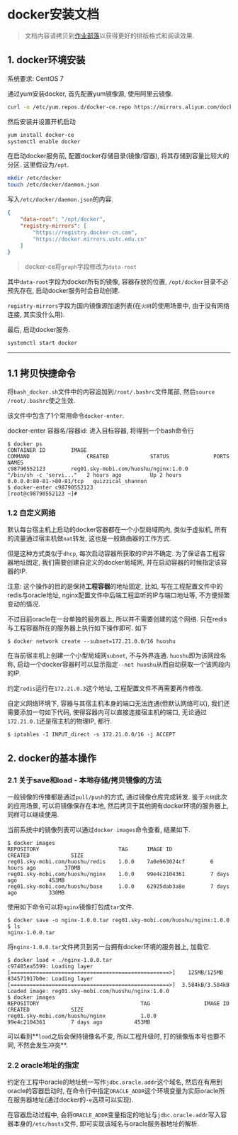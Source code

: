 # docker安装文档

> 文档内容请拷贝到[作业部落](https://www.zybuluo.com/mdeditor)以获得更好的排版格式和阅读效果.

## 1. docker环境安装

系统要求: CentOS 7

通过yum安装docker, 首先配置yum镜像源, 使用阿里云镜像.

```bash
curl -o /etc/yum.repos.d/docker-ce.repo https://mirrors.aliyun.com/docker-ce/linux/centos/docker-ce.repo
```

然后安装并设置开机启动

```bash
yum install docker-ce
systemctl enable docker
```

在启动docker服务前, 配置docker存储目录(镜像/容器), 将其存储到容量比较大的分区. 这里假设为`/opt`.

```bash
mkdir /etc/docker
touch /etc/docker/daemon.json
```

写入`/etc/docker/daemon.json`的内容.

```json
{
    "data-root": "/opt/docker",
    "registry-mirrors": [
        "https://registry.docker-cn.com", 
        "https://docker.mirrors.ustc.edu.cn"
    ]
}
```

> docker-ce将`graph`字段修改为`data-root`

其中`data-root`字段为docker所有的镜像, 容器存放的位置, `/opt/docker`目录不必预先存在, 启动docker服务时会自动创建.

`registry-mirrors`字段为国内镜像源加速列表(在`火树`的使用场景中, 由于没有网络连接, 其实没什么用).

最后, 启动docker服务.

```
systemctl start docker
```

------

## 1.1 拷贝快捷命令

将`bash_docker.sh`文件中的内容追加到`/root/.bashrc`文件尾部, 然后`source /root/.bashrc`使之生效. 

该文件中包含了1个常用命令`docker-enter`. 

docker-enter 容器名/容器id: 进入目标容器, 将得到一个bash命令行

```
$ docker ps
CONTAINER ID        IMAGE                                          COMMAND                  CREATED             STATUS              PORTS                      NAMES
c98790552123        reg01.sky-mobi.com/huoshu/nginx:1.0.0          "/bin/sh -c 'servi..."   2 hours ago         Up 2 hours          0.0.0.0:80-81->80-81/tcp   quizzical_shannon
$ docker-enter c98790552123
[root@c98790552123 ~]# 
```

### 1.2 自定义网络

默认每台宿主机上启动的docker容器都在一个小型局域网内, 类似于虚拟机, 所有的流量通过宿主机做`nat`转发, 这也是一般路由器的工作方式.

但是这种方式类似于`dhcp`, 每次启动容器所获取的IP并不确定. 为了保证各工程容器地址固定, 我们需要创建自定义的docker局域网, 并在启动容器的时候指定该容器的IP. 

注意: 这个操作的目的是保持**工程容器**的地址固定, 比如, 写在工程配置文件中的redis与oracle地址, nginx配置文件中后端工程监听的IP与端口地址等, 不方便频繁变动的情况.

不过目前oracle在一台单独的服务器上, 所以并不需要创建的这个网络. 只在redis与工程容器所在的服务器上执行如下操作即可. 如下

```
$ docker network create --subnet=172.21.0.0/16 huoshu
```

在当前宿主机上创建一个小型局域网`subnet`, 不与外界连通. `huoshu`即为该网段名称, 启动一个docker容器时可以显示指定`--net huoshu`从而自动获取一个该网段内的IP.

约定`redis`运行在`172.21.0.3`这个地址, 工程配置文件不再需要再作修改.

自定义网络环境下, 容器与其宿主机本身的端口无法连通(但默认网络可以), 我们还需要添加一句如下代码, 使得容器内可以直接连接宿主机的端口, 无论通过`172.21.0.1`还是宿主机的物理IP, 都行.

```
$ iptables -I INPUT_direct -s 172.21.0.0/16 -j ACCEPT
```

## 2. docker的基本操作

### 2.1 关于save和load - 本地存储/拷贝镜像的方法

一般镜像的传播都是通过`pull/push`的方式, 通过镜像仓库完成转发. 鉴于`火树`此次的应用场景, 可以将镜像保存在本地, 然后拷贝于其他拥有docker环境的服务器上, 同样可以继续使用.

当前系统中的镜像列表可以通过`docker images`命令查看, 结果如下.

```
$ docker images
REPOSITORY                         TAG      IMAGE ID            CREATED             SIZE
reg01.sky-mobi.com/huoshu/redis    1.0.0    7a0e963024cf        6 hours ago         370MB
reg01.sky-mobi.com/huoshu/nginx    1.0.0    99e4c2104361        7 days ago          453MB
reg01.sky-mobi.com/huoshu/base     1.0.0    62925dab3a8e        7 days ago          330MB
```

使用如下命令可以将`nginx`镜像打包成`tar`文件.

```
$ docker save -o nginx-1.0.0.tar reg01.sky-mobi.com/huoshu/nginx:1.0.0
$ ls
nginx-1.0.0.tar
```

将`nginx-1.0.0.tar`文件拷贝到另一台拥有docker环境的服务器上, 加载它.

```
$ docker load < ./nginx-1.0.0.tar 
c97485ea5599: Loading layer [==================================================>]    125MB/125MB
834571917b0e: Loading layer [==================================================>]  3.584kB/3.584kB
Loaded image: reg01.sky-mobi.com/huoshu/nginx:1.0.0
$ docker images
REPOSITORY                                TAG                 IMAGE ID            CREATED             SIZE
reg01.sky-mobi.com/huoshu/nginx           1.0.0               99e4c2104361        7 days ago          453MB
```

可以看到**`load`之后会保持镜像名不变, 所以工程升级时, 打的镜像版本号也要不同, 不然会发生冲突**.

### 2.2 oracle地址的指定

约定在工程中oracle的地址统一写作`jdbc.oracle.addr`这个域名, 然后在有用到oracle的容器启动时, 在命令行中指定`ORACLE_ADDR`这个环境变量为实际oracle所在服务器地址(通过docker的`-e`选项可以实现). 

在容器启动过程中, 会将`ORACLE_ADDR`变量指定的地址与`jdbc.oracle.addr`写入容器本身的`/etc/hosts`文件, 即可实现该域名与oracle服务器地址的解析.